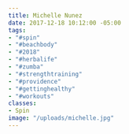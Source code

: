 ```yaml
---
title: Michelle Nunez
date: 2017-12-18 10:12:00 -05:00
tags:
- "#spin"
- "#beachbody"
- "#2018"
- "#herbalife"
- "#zumba"
- "#strengthtraining"
- "#providence"
- "#gettinghealthy"
- "#workouts"
classes:
- Spin
image: "/uploads/michelle.jpg"
---
```


